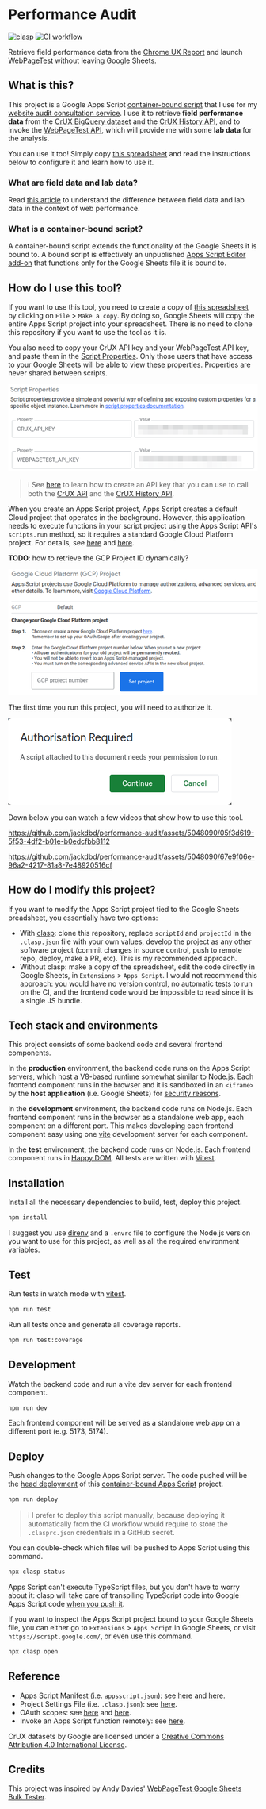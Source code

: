 # Performance Audit

[![clasp](https://img.shields.io/badge/built%20with-clasp-4285f4.svg)](https://github.com/google/clasp)
[![CI workflow](https://github.com/jackdbd/performance-audit/actions/workflows/ci.yaml/badge.svg)](https://github.com/jackdbd/performance-audit/actions/workflows/ci.yaml)

Retrieve field performance data from the [Chrome UX Report](https://developer.chrome.com/docs/crux/) and launch [WebPageTest](https://docs.webpagetest.org/api/reference/) without leaving Google Sheets.

## What is this?

This project is a Google Apps Script [container-bound script](https://developers.google.com/apps-script/guides/bound) that I use for my [website audit consultation service](https://www.giacomodebidda.com/services/website-audit/). I use it to retrieve **field performance data** from the [CrUX BigQuery dataset](https://developer.chrome.com/docs/crux/bigquery/) and the [CrUX History API](https://developer.chrome.com/docs/crux/history-api/), and to invoke the [WebPageTest API](https://docs.webpagetest.org/api/reference/), which will provide me with some **lab data** for the analysis.

You can use it too! Simply copy [this spreadsheet](https://docs.google.com/spreadsheets/d/12Z3HBsRuuJp8yXTa9uaK2CzY6so_uIOrRGa8kaq8ZPk/) and read the instructions below to configure it and learn how to use it.

### What are field data and lab data?

Read [this article](https://web.dev/lab-and-field-data-differences/) to understand the difference between field data and lab data in the context of web performance.

### What is a container-bound script?

A container-bound script extends the functionality of the Google Sheets it is bound to. A bound script is effectively an unpublished [Apps Script Editor add-on](https://developers.google.com/apps-script/add-ons/concepts/types#editor-add-ons) that functions only for the Google Sheets file it is bound to.

## How do I use this tool?

If you want to use this tool, you need to create a copy of [this spreadsheet](https://docs.google.com/spreadsheets/d/12Z3HBsRuuJp8yXTa9uaK2CzY6so_uIOrRGa8kaq8ZPk/) by clicking on `File` > `Make a copy`. By doing so, Google Sheets will copy the entire Apps Script project into your spreadsheet. There is no need to clone this repository if you want to use the tool as it is.

You also need to copy your CrUX API key and your WebPageTest API key, and paste them in the [Script Properties](https://developers.google.com/apps-script/guides/properties). Only those users that have access to your Google Sheets will be able to view these properties. Properties are never shared between scripts.

![Key-Value pairs in Script Properties](./assets/images/script-properties.png)

> :information_source: See [here](https://developer.chrome.com/docs/crux/api/#crux-api-key) to learn how to create an API key that you can use to call both the [CrUX API](https://developer.chrome.com/docs/crux/api/) and the [CrUX History API](https://developer.chrome.com/docs/crux/history-api/).

When you create an Apps Script project, Apps Script creates a default Cloud project that operates in the background. However, this application needs to execute functions in your script project using the Apps Script API's `scripts.run` method, so it requires a standard Google Cloud Platform project. For details, see [here](https://developers.google.com/apps-script/guides/cloud-platform-projects#standard) and [here](https://stackoverflow.com/questions/66607729/how-to-programmatically-deploy-a-google-apps-script-as-a-standard-gcp-project).

**TODO**: how to retrieve the GCP Project ID dynamically?

![GCP project number](./assets/images/gcp-project.png)

The first time you run this project, you will need to authorize it.

![script authorization](./assets/images/script-authorization.png)

Down below you can watch a few videos that show how to use this tool.

https://github.com/jackdbd/performance-audit/assets/5048090/05f3d619-5f53-4df2-b01e-b0edcfbb8112

https://github.com/jackdbd/performance-audit/assets/5048090/67e9f06e-96a2-4217-81a8-7e48920516cf

## How do I modify this project?

If you want to modify the Apps Script project tied to the Google Sheets preadsheet, you essentially have two options:

- With [clasp](https://github.com/google/clasp): clone this repository, replace `scriptId` and `projectId` in the `.clasp.json` file with your own values, develop the project as any other software project (commit changes in source control, push to remote repo, deploy, make a PR, etc). This is my recommended approach.
- Without clasp: make a copy of the spreadsheet, edit the code directly in Google Sheets, in `Extensions` > `Apps Script`. I would not recommend this approach: you would have no version control, no automatic tests to run on the CI, and the frontend code would be impossible to read since it is a single JS bundle.

## Tech stack and environments

This project consists of some backend code and several frontend components.

In the **production** environment, the backend code runs on the Apps Script servers, which host a [V8-based runtime](https://developers.google.com/apps-script/guides/v8-runtime) somewhat similar to Node.js. Each frontend component runs in the browser and it is sandboxed in an `<iframe>` by the **host application** (i.e. Google Sheets) for [security reasons](https://developers.google.com/apps-script/guides/html/restrictions).

In the **development** environment, the backend code runs on Node.js. Each frontend component runs in the browser as a standalone web app, each component on a different port. This makes developing each frontend component easy using one [vite](https://vitejs.dev/guide/) development server for each component.

In the **test** environment, the backend code runs on Node.js. Each frontend component runs in [Happy DOM](https://github.com/capricorn86/happy-dom). All tests are written with [Vitest](https://vitest.dev/).

## Installation

Install all the necessary dependencies to build, test, deploy this project.

```sh
npm install
```

I suggest you use [direnv](https://github.com/direnv/direnv) and a `.envrc` file to configure the Node.js version you want to use for this project, as well as all the required environment variables.

## Test

Run tests in watch mode with [vitest](https://vitest.dev/).

```sh
npm run test
```

Run all tests once and generate all coverage reports.

```sh
npm run test:coverage
```

## Development

Watch the backend code and run a vite dev server for each frontend component.

```sh
npm run dev
```

Each frontend component will be served as a standalone web app on a different port (e.g. 5173, 5174).

## Deploy

Push changes to the Google Apps Script server. The code pushed will be the [head deployment](https://developers.google.com/apps-script/concepts/deployments#head_deployments) of this [container-bound Apps Script](https://developers.google.com/apps-script/guides/bound) project.

```sh
npm run deploy
```

> :information_source: I prefer to deploy this script manually, because deploying it automatically from the CI workflow would require to store the `.clasprc.json` credentials in a GitHub secret.

You can double-check which files will be pushed to Apps Script using this command.

```sh
npx clasp status
```

Apps Script can't execute TypeScript files, but you don't have to worry about it: clasp will take care of transpiling TypeScript code into Google Apps Script code [when you push it](https://developers.google.com/apps-script/guides/typescript).

If you want to inspect the Apps Script project bound to your Google Sheets file, you can either go to `Extensions` > `Apps Script` in Google Sheets, or visit `https://script.google.com/`, or even use this command.

```sh
npx clasp open
```

## Reference

- Apps Script Manifest (i.e. `appsscript.json`): see [here](https://developers.google.com/apps-script/concepts/manifests) and [here](https://developers.google.com/apps-script/manifest).
- Project Settings File (i.e. `.clasp.json`): see [here](https://github.com/google/clasp#project-settings-file-claspjson).
- OAuth scopes: see [here](https://developers.google.com/apps-script/add-ons/concepts/workspace-scopes) and [here](https://developers.google.com/apps-script/add-ons/concepts/editor-scopes).
- Invoke an Apps Script function remotely: see [here](https://github.com/google/clasp/blob/master/docs/run.md).

CrUX datasets by Google are licensed under a [Creative Commons Attribution 4.0 International License](https://creativecommons.org/licenses/by/4.0/).

## Credits

This project was inspired by Andy Davies' [WebPageTest Google Sheets Bulk Tester](https://github.com/WebPageTest/WebPageTest-Bulk-Tester).
